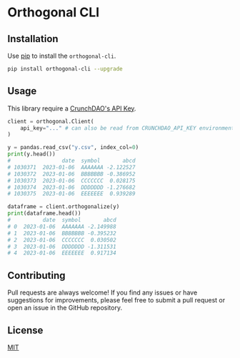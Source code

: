 # Orthogonal CLI

## Installation

Use [pip](https://pypi.org/project/orthogonal-cli/) to install the `orthogonal-cli`.

```bash
pip install orthogonal-cli --upgrade
```

## Usage

This library require a [CrunchDAO's API Key](https://account.crunchdao.com/account/api).

```python
client = orthogonal.Client(
    api_key="..." # can also be read from CRUNCHDAO_API_KEY environment variable.
)

y = pandas.read_csv("y.csv", index_col=0)
print(y.head())
#                date  symbol       abcd
# 1030371  2023-01-06  AAAAAAA -2.122527
# 1030372  2023-01-06  BBBBBBB -0.386952
# 1030373  2023-01-06  CCCCCCC  0.028175
# 1030374  2023-01-06  DDDDDDD -1.276682
# 1030375  2023-01-06  EEEEEEE  0.939289

dataframe = client.orthogonalize(y)
print(dataframe.head())
#          date  symbol       abcd
# 0  2023-01-06  AAAAAAA -2.149988
# 1  2023-01-06  BBBBBBB -0.395232
# 2  2023-01-06  CCCCCCC  0.030502
# 3  2023-01-06  DDDDDDD -1.311531
# 4  2023-01-06  EEEEEEE  0.917134
```

## Contributing

Pull requests are always welcome! If you find any issues or have suggestions for improvements, please feel free to submit a pull request or open an issue in the GitHub repository.

## License

[MIT](https://choosealicense.com/licenses/mit/)
